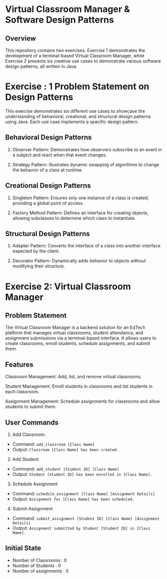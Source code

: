 # Virtual Classroom Manager & Software Design Patterns

## Overview

This repository contains two exercises. Exercise 1 demonstrates the development of a terminal-based Virtual Classroom Manager, while Exercise 2 presents six creative use cases to demonstrate various software design patterns, all written in Java.

# Exercise : 1 Problem Statement on Design Patterns
This exercise demonstrates six different use cases to showcase the understanding of behavioral, creational, and structural design patterns using Java. Each use case implements a specific design pattern.
## Behavioral Design Patterns
1. Observer Pattern: 
Demonstrates how observers subscribe to an event in a subject and react when that event changes.

2. Strategy Pattern:
Illustrates dynamic swapping of algorithms to change the behavior of a class at runtime.

## Creational Design Patterns
1. Singleton Pattern: 
Ensures only one instance of a class is created, providing a global point of access.

2. Factory Method Pattern: 
Defines an interface for creating objects, allowing subclasses to determine which class to instantiate.

## Structural Design Patterns
1. Adapter Pattern:
Converts the interface of a class into another interface expected by the client.

2. Decorator Pattern: 
Dynamically adds behavior to objects without modifying their structure.
# Exercise 2: Virtual Classroom Manager
## Problem Statement
The Virtual Classroom Manager is a backend solution for an EdTech platform that manages virtual classrooms, student attendance, and assignment submissions via a terminal-based interface. It allows users to create classrooms, enroll students, schedule assignments, and submit them.

## Features
Classroom Management: Add, list, and remove virtual classrooms.

Student Management: Enroll students in classrooms and list students in each classroom.

Assignment Management: Schedule assignments for classrooms and allow students to submit them.

## User Commands
1. Add Classroom:
- Command: 
    `add_classroom [Class Name]`
- Output:
    `Classroom [Class Name] has been created.`
2. Add Student
- Command: 
    `add_student [Student ID] [Class Name]`
- Output:
    `Student [Student ID] has been enrolled in [Class Name].`
3. Schedule Assignment
- Command: 
    `schedule_assignment [Class Name] [Assignment Details]`
- Output:
    `Assignment for [Class Name] has been scheduled.`
4. Submit Assignment
- Command:
    `submit_assignment [Student ID] [Class Name] [Assignment Details]`
- Output:
    `Assignment submitted by Student [Student ID] in [Class Name].`
## Initial State
- Number of Classrooms : 0
- Number of Students : 0
- Number of assignments : 0
